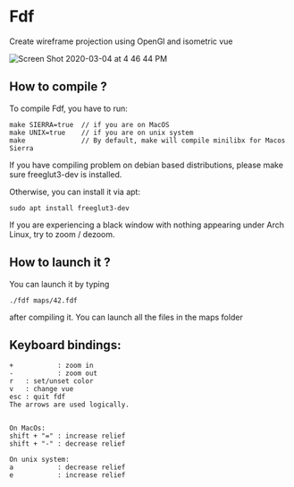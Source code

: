 # Fdf
Create wireframe projection using OpenGl and isometric vue

![Screen Shot 2020-03-04 at 4 46 44 PM](https://user-images.githubusercontent.com/42534397/75975803-79a51e80-5ed9-11ea-9825-e9718d4e89a1.png)

## How to compile ?
To compile Fdf, you have to run:
```
make SIERRA=true  // if you are on MacOS
make UNIX=true    // if you are on unix system
make              // By default, make will compile minilibx for Macos Sierra
```

If you have compiling problem on debian based distributions, please make sure freeglut3-dev is installed.

Otherwise, you can install it via apt:
```
sudo apt install freeglut3-dev
```

If you are experiencing a black window with nothing appearing under Arch Linux, try to zoom / dezoom.


## How to launch it ?
You can launch it by typing
```
./fdf maps/42.fdf
```
after compiling it.
You can launch all the files in the maps folder

## Keyboard bindings:
```
+           : zoom in
-           : zoom out
r   : set/unset color
v   : change vue
esc : quit fdf
The arrows are used logically.


On MacOs:
shift + "=" : increase relief
shift + "-" : decrease relief

On unix system:
a           : decrease relief
e           : increase relief
```
